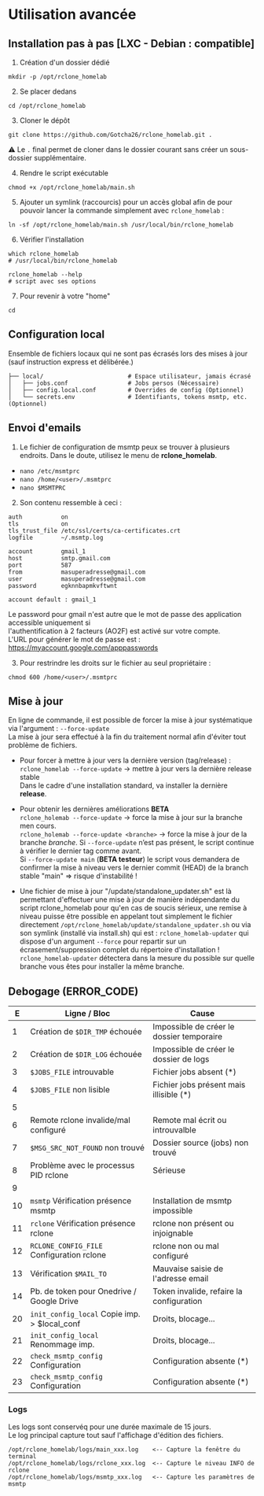 # Utilisation avancée

## Installation pas à pas [LXC - Debian : compatible]

1. Création d'un dossier dédié
```
mkdir -p /opt/rclone_homelab
```
2. Se placer dedans
```
cd /opt/rclone_homelab
```
3. Cloner le dépôt
```
git clone https://github.com/Gotcha26/rclone_homelab.git .
```
⚠ Le `.` final permet de cloner dans le dossier courant sans créer un sous-dossier supplémentaire.

4. Rendre le script exécutable
```
chmod +x /opt/rclone_homelab/main.sh
```
5. Ajouter un symlink (raccourcis) pour un accès global afin de pour pouvoir lancer la commande simplement avec `rclone_homelab` :
```
ln -sf /opt/rclone_homelab/main.sh /usr/local/bin/rclone_homelab
```
6. Vérifier l'installation
```
which rclone_homelab
# /usr/local/bin/rclone_homelab

rclone_homelab --help
# script avec ses options
```
7. Pour revenir à votre "home"
```
cd
```



## Configuration local

Ensemble de fichiers locaux qui ne sont pas écrasés lors des mises à jour (sauf instruction express et délibérée.)
```
├── local/                        # Espace utilisateur, jamais écrasé
│   ├── jobs.conf                 # Jobs persos (Nécessaire)
│   ├── config.local.conf         # Overrides de config (Optionnel)
│   └── secrets.env               # Identifiants, tokens msmtp, etc. (Optionnel)
```



## Envoi d'emails

1. Le fichier de configuration de msmtp peux se trouver à plusieurs endroits.
Dans le doute, utilisez le menu de **rclone_homelab**.
- `nano /etc/msmtprc`
- `nano /home/<user>/.msmtprc`
- `nano $MSMTPRC`

2. Son contenu ressemble à ceci :
```
auth           on
tls            on
tls_trust_file /etc/ssl/certs/ca-certificates.crt
logfile        ~/.msmtp.log

account        gmail_1
host           smtp.gmail.com
port           587
from           masuperadresse@gmail.com
user           masuperadresse@gmail.com
password       egknnbapmkvftwnt

account default : gmail_1
```
Le password pour gmail n'est autre que le mot de passe des application accessible uniquement si  
l'authentification à 2 facteurs (AO2F) est activé sur votre compte.  
L'URL pour générer le mot de passe est : https://myaccount.google.com/apppasswords

3. Pour restrindre les droits sur le fichier au seul propriétaire :
```
chmod 600 /home/<user>/.msmtprc
```



## Mise à jour

En ligne de commande, il est possible de forcer la mise à jour systématique via l'argument : `--force-update`  
La mise à jour sera effectué à la fin du traitement normal afin d'éviter tout problème de fichiers.

- Pour forcer à mettre à jour vers la dernière version (tag/release) :  
`rclone_homelab --force-update`           → mettre à jour vers la dernière release stable  
Dans le cadre d'une installation standard, va installer la dernière **release**.

- Pour obtenir les dernières améliorations **BETA**  
`rclone_holemab --force-update`           → force la mise à jour sur la branche men cours.  
`rclone_holemab --force-update <branche>` → force la mise à jour de la branche *branche*.
Si `--force-update` n’est pas présent, le script continue à vérifier le dernier tag comme avant.  
Si `--force-update main` (**BETA testeur**) le script vous demandera de confirmer la mise à niveau vers le dernier commit (HEAD) de la branch stable "main" => risque d'instabilité !

- Une fichier de mise à jour "/update/standalone_updater.sh" est là permettant d'effectuer une mise à jour de manière indépendante du script rclone_homelab pour qu'en cas de soucis sérieux, une remise à niveau puisse être possible en appelant tout simplement le fichier directement `/opt/rclone_homelab/update/standalone_updater.sh` ou via son symlink (installé via install.sh) qui est : `rclone_homelab-updater` qui dispose d'un argument `--force` pour repartir sur un écrasement/suppression complet du répertoire d'installation !  
`rclone_homelab-updater` détectera dans la mesure du possible sur quelle branche vous êtes pour installer la même branche.



## Debogage (ERROR_CODE)
| E | Ligne / Bloc                                 | Cause                                         |
| - | -------------------------------------------- | --------------------------------------------- |
|  1| Création de `$DIR_TMP` échouée               | Impossible de créer le dossier temporaire     |
|  2| Création de `$DIR_LOG` échouée               | Impossible de créer le dossier de logs        |
|  3| `$JOBS_FILE` introuvable                     | Fichier jobs absent (*)                       |
|  4| `$JOBS_FILE` non lisible                     | Fichier jobs présent mais illisible (*)       |
|  5|                                              |                                               |
|  6| Remote rclone invalide/mal configuré         | Remote mal écrit ou introuvalble              |
|  7| `$MSG_SRC_NOT_FOUND` non trouvé              | Dossier source (jobs) non trouvé              |
|  8| Problème avec le processus PID rclone        | Sérieuse                                      |
|  9|                                              |                                               |
| 10| `msmtp` Vérification présence msmtp          | Installation de msmtp impossible              |
| 11| `rclone` Vérification présence rclone        | rclone non présent ou injoignable             | 
| 12| `RCLONE_CONFIG_FILE` Configuration rclone    | rclone non ou mal configuré                   | 
| 13| Vérification `$MAIL_TO`                      | Mauvaise saisie de l'adresse email            |
| 14| Pb. de token pour Onedrive / Google Drive    | Token invalide, refaire la configuration      |
| 20| `init_config_local` Copie imp. > $local_conf | Droits, blocage...                            |
| 21| `init_config_local` Renommage imp.           | Droits, blocage...                            |
| 22| `check_msmtp_config` Configuration           | Configuration absente (*)                     |
| 23| `check_msmtp_config` Configuration           | Configuration absente (*)                     |


  
### Logs
Les logs sont conservéq pour une durée maximale de 15 jours.  
Le log principal capture tout sauf l'affichage d'édition des fichiers.
```
/opt/rclone_homelab/logs/main_xxx.log    <-- Capture la fenêtre du terminal
/opt/rclone_homelab/logs/rclone_xxx.log  <-- Capture le niveau INFO de rclone
/opt/rclone_homelab/logs/msmtp_xxx.log   <-- Capture les paramètres de msmtp
```